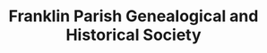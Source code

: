 ---
layout: repo
title: "Franklin Parish Genealogical and Historical Society"
id: 25115
permalink: repos/25115/
---